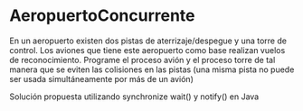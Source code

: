 # AeropuertoConcurrente

En un aeropuerto existen dos pistas de aterrizaje/despegue y una torre de control.
Los aviones que tiene este aeropuerto como base realizan vuelos de reconocimiento.
Programe el proceso avión y el proceso torre de tal manera que se eviten las colisiones en las pistas
(una misma pista no puede ser usada simultáneamente por más de un avión)

Solución propuesta utilizando synchronize wait() y notify() en Java

